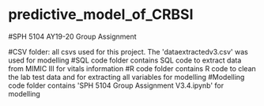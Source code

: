 # predictive_model_of_CRBSI
#SPH 5104 AY19-20 Group Assignment

#CSV folder: all csvs used for this project. The 'dataextractedv3.csv' was used for modelling
#SQL code folder contains SQL code to extract data from MIMIC III for vitals information
#R code folder contains R code to clean the lab test data and for extracting all variables for modelling
#Modelling code folder contains 'SPH 5104 Group Assignment V3.4.ipynb' for modelling
